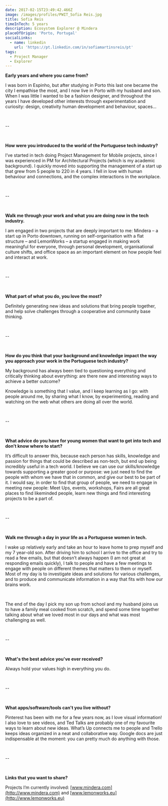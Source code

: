 ```yaml
---
date: 2017-02-15T23:49:42.466Z
image: /images/profiles/PWIT_Sofia Reis.jpg
title: Sofia Reis
timeInTech: 5 years
description: Ecosystem Explorer @ Mindera
placeOfOrigin: 'Porto, Portugal'
socialLinks:
  - name: linkedin
    url: 'https://pt.linkedin.com/in/sofiamartinsreis/pt'
tags:
  - Project Manager
  - Explorer
---
```


**Early years and where you came from?**

I was born in Espinho, but after studying
in Porto this last one became the city I empathise the most, and I now live in
Porto with my husband and son. When I was little I wanted to be a fashion
designer, and throughout the years I have developed other interests through
experimentation and curiosity: design, creativity human development and behaviour,
spaces...

 

--

 

**How
were you introduced to the world of the Portuguese tech industry?**

I’ve started in tech
doing Project Management for Mobile projects, since I was experienced in PM for
Architectural Projects (which is my academic background). I quickly moved into supporting
the management of a start up that grew from 5 people to 220 in 4 years. I fell
in love with human behaviour and connections, and the complex interactions in
the workplace.

 

--

 

**Walk me
through your work and what you are doing now in the tech industry.**

I am engaged in two projects that are
deeply important to me: Mindera – a start up in Porto downtown, running on
self-organisation with a flat structure – and LemonWorks – a startup engaged in
making work meaningful for everyone, through personal development,
organisational culture shifts, and office space as an important element on how
people feel and interact at work.

 

--

 

**What part of what you do, you love the most?**

Definitely generating new ideas and solutions
that bring people together, and help solve challenges through a cooperative and
community base thinking.

 

--

 

**How do
you think that your background and knowledge impact the way you approach your
work in the Portuguese tech industry?**

My background has always been tied to
questioning everything and critically thinking about everything: are there new
and interesting ways to achieve a better outcome? 

Knowledge is something that I value, and I
keep learning as I go: with people around me, by sharing what I know, by
experimenting, reading and watching on the web what others are doing all over
the world.

 

--

 

**What advice do you have for young women that want to get into tech and
don’t know where to start?**

It’s difficult to answer this, because
each person has skills, knowledge and passion for things that could be
described as non-tech, but end up being incredibly useful in a tech world. I
believe we can use our skills/knowledge towards supporting a greater good or
purpose: we just need to find the people with whom we have that in common, and
give our best to be part of it. I would say, in order to find that group of
people, we need to engage in meeting new people: Meet Ups, events, workshops, Fairs
are all great places to find likeminded people, learn new things and find
interesting projects to be a part of.

 

--

 

**Walk me
through a day in your life as a Portuguese women in tech.**

I wake up relatively early and take an
hour to leave home to prep myself and my 7 year-old son. After driving him to
school I arrive to the office and try to read a few emails, but that doesn’t
always happen (I am not great at responding emails quickly), I talk to people
and have a few meetings to engage with people on different themes that matters
to them or myself. Most of my day is to investigate ideas and solutions for
various challenges, and to produce and communicate information in a way that
fits with how our brains work.

 

The end of the day I pick my son up from
school and my husband joins us to have a family meal cooked from scratch, and
spend some time together talking about what we loved most in our days and what
was most challenging as well.

 

--

 

**What's the best advice you've ever received?**

Always hold your values high in everything
you do.

 

--

 

**What apps/software/tools can't you live without?**

Pinterest has been with me for a few years
now, as I love visual information! I also love to see videos, and Ted Talks are
probably one of my favourite ways to learn about new ideas. What’s Up connects
me to people and Trello keeps ideas organized in a neat and collaborative way.
Google docs are just indispensable at the moment: you can pretty much do
anything with those.

 

--

 

**Links that you want to
share?**

Projects I’m currently involved: [www.mindera.com](http://www.mindera.com) and [www.lemonworks.eu](http://www.lemonworks.eu)